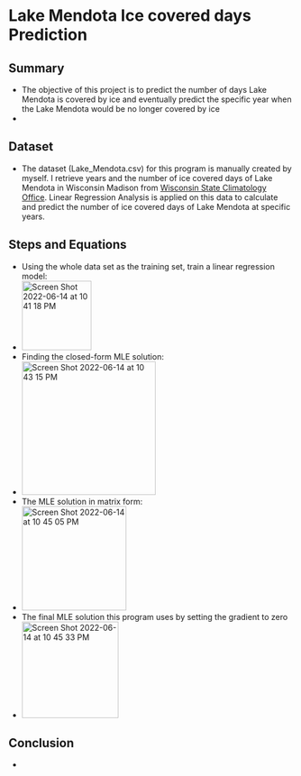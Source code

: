 # Lake Mendota Ice covered days Prediction


## Summary
- The objective of this project is to predict the number of days Lake Mendota is covered by ice and eventually predict the specific year when the Lake Mendota would be no longer covered by ice
- 
## Dataset

- The dataset (Lake_Mendota.csv) for this program is manually created by myself. I retrieve years and the number of ice covered days of Lake Mendota in Wisconsin Madison from [Wisconsin State Climatology Office](https://www.aos.wisc.edu/~sco/lakes/Mendota-ice.html). Linear Regression Analysis is applied on this data to calculate and predict the number of ice covered days of Lake Mendota at specific years.

## Steps and Equations

- Using the whole data set as the training set, train a linear regression model:
- <img width="123" alt="Screen Shot 2022-06-14 at 10 41 18 PM" src="https://user-images.githubusercontent.com/69660509/173816577-966a7b14-2e14-4f67-ba91-70bc60aa63e9.png">
- Finding the closed-form MLE solution:
- <img width="237" alt="Screen Shot 2022-06-14 at 10 43 15 PM" src="https://user-images.githubusercontent.com/69660509/173817348-da7f6843-60da-4c80-92ae-83062d0fb931.png">
- The MLE solution in matrix form:
- <img width="185" alt="Screen Shot 2022-06-14 at 10 45 05 PM" src="https://user-images.githubusercontent.com/69660509/173817926-ef3bd01f-5be4-4b29-aa7a-c21a055e0c17.png">
- The final MLE solution this program uses by setting the gradient to zero 
- <img width="171" alt="Screen Shot 2022-06-14 at 10 45 33 PM" src="https://user-images.githubusercontent.com/69660509/173818555-d1bef7a1-9a0a-4a27-b1b4-24fa44fbc61b.png">

## Conclusion

- 
